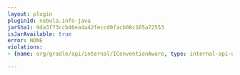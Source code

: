 ```yaml
---
layout: plugin
pluginId: nebula.info-java
jarSha1: 9da3f73ccb46ea4a42feccd0facb08c165a72553
isJarAvailable: true
error: NONE
violations:
- {name: org/gradle/api/internal/IConventionAware, type: internal-api-usage}

---
```

